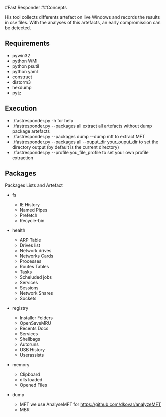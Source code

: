 #Fast Responder
##Concepts

His tool collects differents artefact on live Windows and records the results in csv files. With the analyses of this artefacts, an early compromission can be detected.
## Requirements
- pywin32
- python WMI
- python psutil
- python yaml
- construct
- distorm3
- hexdump
- pytz

## Execution
- ./fastresponder.py -h for help
- ./fastresponder.py --packages all  extract all artefacts without dump package artefacts
- ./fastresponder.py --packages dump --dump mft to extract MFT
- ./fastresponder.py --packages all --ouput_dir your_ouput_dir to set the directory output (by default is the current directory)
- ./fastresponder.py --profile you_file_profile to set your own profile extraction
## Packages

Packages Lists and Artefact

  * fs
    * IE History
    * Named Pipes
    * Prefetch
    * Recycle-bin
  * health
    * ARP Table
    * Drives list
    * Network drives
    * Networks Cards
    * Processes
    * Routes Tables
    * Tasks
    * Scheluded jobs
    * Services
    * Sessions
    * Network Shares
    * Sockets
  
  * registry
    * Installer Folders
    * OpenSaveMRU
    * Recents Docs
    * Services
    * Shellbags
    * Autoruns
    * USB History
    * Userassists
  * memory
    * Clipboard
    * dlls loaded
    * Opened Files
  * dump
    * MFT we use AnalyseMFT for https://github.com/dkovar/analyzeMFT
    * MBR
  
